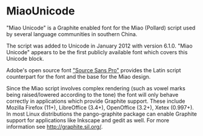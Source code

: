 # MiaoUnicode

"Miao Unicode" is a Graphite enabled font for the Miao (Pollard) script used by several language communities in southern China.

The script was added to Unicode in January 2012 with version 6.1.0. "Miao Unicode" appears to be the first publicly available font which covers this Unicode block.

Adobe's open source font ["Source Sans Pro"][ssp] provides the Latin script counterpart for the font and the base for the Miao design.

Since the Miao script involves complex rendering (such as vowel marks being raised/lowered according to the tone) the font will only behave correctly in applications which provide Graphite support. These include Mozilla Firefox (11+), LibreOffice (3.4+), OpenOffice (3.2+), Xetex (0.997+). In most Linux distributions the pango-graphite package can enable Graphite support for applications like Inkscape and gedit as well. For more information see http://graphite.sil.org/.

[ssp]:http://sourceforge.net/projects/sourcesans.adobe/
